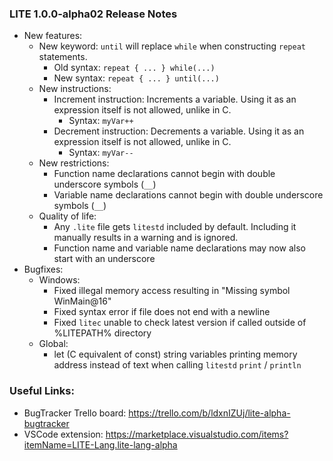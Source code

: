 ### LITE 1.0.0-alpha02 Release Notes ###

- New features:
	- New keyword: `until` will replace `while` when constructing `repeat` statements.
		- Old syntax: `repeat { ... } while(...)`
		- New syntax: `repeat { ... } until(...)`
	- New instructions:
		- Increment instruction: Increments a variable. Using it as an expression itself is not allowed, unlike in C.
			- Syntax: `myVar++`
		- Decrement instruction: Decrements a variable. Using it as an expression itself is not allowed, unlike in C.
			- Syntax: `myVar--`
	- New restrictions:
		- Function name declarations cannot begin with double underscore symbols (`__`)
		- Variable name declarations cannot begin with double underscore symbols (`__`)	
	- Quality of life:
		- Any `.lite` file gets `litestd` included by default. Including it manually results in a warning and is ignored.
		- Function name and variable name declarations may now also start with an underscore
- Bugfixes:
	- Windows: 
		- Fixed illegal memory access resulting in "Missing symbol WinMain@16"
		- Fixed syntax error if file does not end with a newline
		- Fixed `litec` unable to check latest version if called outside of %LITEPATH% directory
	- Global:
		- let (C equivalent of const) string variables printing memory address instead of text when calling `litestd` `print` / `println`
		

### Useful Links: ###

- BugTracker Trello board: https://trello.com/b/ldxnIZUj/lite-alpha-bugtracker
- VSCode extension: https://marketplace.visualstudio.com/items?itemName=LITE-Lang.lite-lang-alpha
	 